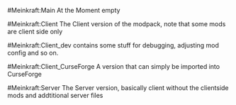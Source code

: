 #Meinkraft:Main
At the Moment empty

#Meinkraft:Client
The Client version of the modpack, note that some mods are client side only

#Meinkraft:Client_dev
contains some stuff for debugging, adjusting mod config and so on.

#Meinkraft:Client_CurseForge
A version that can simply be imported into CurseForge

#Meinkraft:Server
The Server version, basically client without the clientside mods and addtitional server files